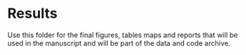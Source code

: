 # Results

Use this folder for the final figures, tables maps and reports that will be used in the manuscript and will be part of the data and code archive.
